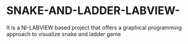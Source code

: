# SNAKE-AND-LADDER-LABVIEW-
It is a NI-LABVIEW based project that offers a graphical programming approach to visualize  snake and ladder game
